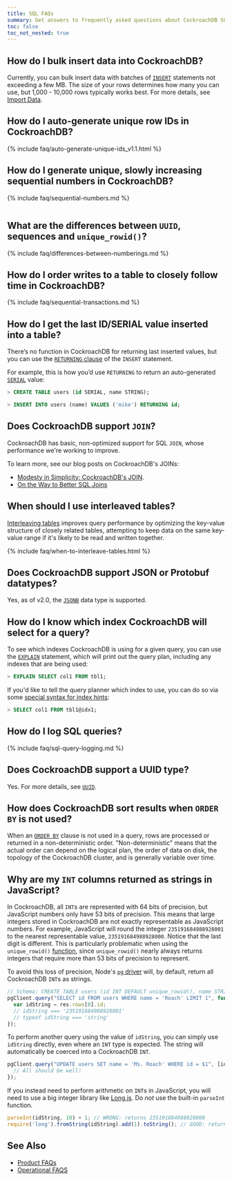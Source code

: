 ```yaml
---
title: SQL FAQs
summary: Get answers to frequently asked questions about CockroachDB SQL.
toc: false
toc_not_nested: true 
---
```


<div id="toc"></div>

## How do I bulk insert data into CockroachDB?

Currently, you can bulk insert data with batches of [`INSERT`](insert.html) statements not exceeding a few MB. The size of your rows determines how many you can use, but 1,000 - 10,000 rows typically works best. For more details, see [Import Data](import-data.html).

## How do I auto-generate unique row IDs in CockroachDB?

{% include faq/auto-generate-unique-ids_v1.1.html %}

## How do I generate unique, slowly increasing sequential numbers in CockroachDB?

{% include faq/sequential-numbers.md %}

~~~
~~~

## What are the differences between `UUID`, sequences and `unique_rowid()`?

{% include faq/differences-between-numberings.md %}

## How do I order writes to a table to closely follow time in CockroachDB?

{% include faq/sequential-transactions.md %}

## How do I get the last ID/SERIAL value inserted into a table?

There’s no function in CockroachDB for returning last inserted values, but you can use the [`RETURNING` clause](insert.html#insert-and-return-values) of the `INSERT` statement.

For example, this is how you’d use `RETURNING` to return an auto-generated [`SERIAL`](serial.html) value:

~~~ sql
> CREATE TABLE users (id SERIAL, name STRING);

> INSERT INTO users (name) VALUES ('mike') RETURNING id;
~~~

## Does CockroachDB support `JOIN`?

CockroachDB has basic, non-optimized support for SQL `JOIN`, whose performance we're working to improve.

To learn more, see our blog posts on CockroachDB's JOINs:
- [Modesty in Simplicity: CockroachDB's JOIN](https://www.cockroachlabs.com/blog/cockroachdbs-first-join/).
- [On the Way to Better SQL Joins](https://www.cockroachlabs.com/blog/better-sql-joins-in-cockroachdb/)

## When should I use interleaved tables?

[Interleaving tables](interleave-in-parent.html) improves query performance by optimizing the key-value structure of closely related tables, attempting to keep data on the same key-value range if it's likely to be read and written together.

{% include faq/when-to-interleave-tables.html %}

## Does CockroachDB support JSON or Protobuf datatypes?

Yes, as of v2.0, the [`JSONB`](jsonb.html) data type is supported.

## How do I know which index CockroachDB will select for a query?

To see which indexes CockroachDB is using for a given query, you can use the [`EXPLAIN`](explain.html) statement, which will print out the query plan, including any indexes that are being used:

~~~ sql
> EXPLAIN SELECT col1 FROM tbl1;
~~~

If you'd like to tell the query planner which index to use, you can do so via some [special syntax for index hints](table-expressions.html#force-index-selection):

~~~ sql
> SELECT col1 FROM tbl1@idx1;
~~~

## How do I log SQL queries?

{% include faq/sql-query-logging.md %}

## Does CockroachDB support a UUID type?

Yes. For more details, see [`UUID`](uuid.html).

## How does CockroachDB sort results when `ORDER BY` is not used?

When an [`ORDER BY`](query-order.html) clause is not used in a query, rows are processed or returned in a
non-deterministic order. "Non-deterministic" means that the actual order
can depend on the logical plan, the order of data on disk, the topology
of the CockroachDB cluster, and is generally variable over time.

## Why are my `INT` columns returned as strings in JavaScript?

In CockroachDB, all `INT`s are represented with 64 bits of precision, but JavaScript numbers only have 53 bits of precision. This means that large integers stored in CockroachDB are not exactly representable as JavaScript numbers. For example, JavaScript will round the integer `235191684988928001` to the nearest representable value, `235191684988928000`. Notice that the last digit is different. This is particularly problematic when using the `unique_rowid()` [function](functions-and-operators.html), since `unique_rowid()` nearly always returns integers that require more than 53 bits of precision to represent.

To avoid this loss of precision, Node's [`pg` driver](https://github.com/brianc/node-postgres) will, by default, return all CockroachDB `INT`s as strings.

~~~ javascript
// Schema: CREATE TABLE users (id INT DEFAULT unique_rowid(), name STRING);
pgClient.query("SELECT id FROM users WHERE name = 'Roach' LIMIT 1", function(err, res) {
  var idString = res.rows[0].id;
  // idString === '235191684988928001'
  // typeof idString === 'string'
});
~~~

To perform another query using the value of `idString`, you can simply use `idString` directly, even where an `INT` type is expected. The string will automatically be coerced into a CockroachDB `INT`.

~~~ javascript
pgClient.query("UPDATE users SET name = 'Ms. Roach' WHERE id = $1", [idString], function(err, res) {
  // All should be well!
});
~~~

If you instead need to perform arithmetic on `INT`s in JavaScript, you will need to use a big integer library like [Long.js](https://www.npmjs.com/package/long). Do _not_ use the built-in `parseInt` function.

~~~ javascript
parseInt(idString, 10) + 1; // WRONG: returns 235191684988928000
require('long').fromString(idString).add(1).toString(); // GOOD: returns '235191684988928002'
~~~

## See Also

- [Product FAQs](frequently-asked-questions.html)
- [Operational FAQS](operational-faqs.html)

